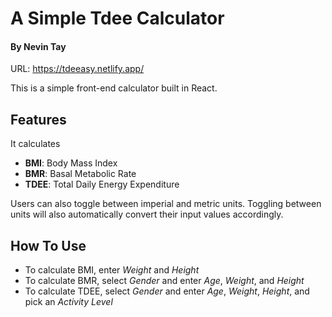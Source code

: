 # A Simple Tdee Calculator
#### By Nevin Tay
URL: https://tdeeasy.netlify.app/

This is a simple front-end calculator built in React.

## Features
It calculates 
- **BMI**: Body Mass Index
- **BMR**: Basal Metabolic Rate
- **TDEE**: Total Daily Energy Expenditure

Users can also toggle between imperial and metric units. Toggling between units will also automatically convert their input values accordingly.

## How To Use
- To calculate BMI, enter *Weight* and *Height*
- To calculate BMR, select *Gender* and enter *Age*, *Weight*, and *Height* 
- To calculate TDEE, select *Gender* and enter *Age*, *Weight*, *Height*, and pick an *Activity Level*